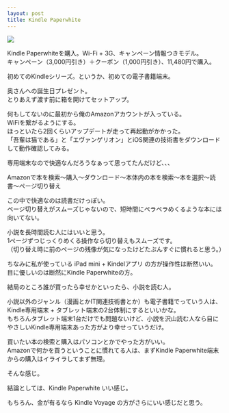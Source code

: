 ```yaml
---
layout: post
title: Kindle Paperwhite
---
```


<a href="http://www.amazon.co.jp/gp/product/B00CTTL5XQ/ref=as_li_ss_il?ie=UTF8&camp=247&creative=7399&creativeASIN=B00CTTL5XQ&linkCode=as2&tag=eyesrobe-22"><img border="0" src="http://ws-fe.amazon-adsystem.com/widgets/q?_encoding=UTF8&ASIN=B00CTTL5XQ&Format=_SL250_&ID=AsinImage&MarketPlace=JP&ServiceVersion=20070822&WS=1&tag=eyesrobe-22" ></a><img src="http://ir-jp.amazon-adsystem.com/e/ir?t=eyesrobe-22&l=as2&o=9&a=B00CTTL5XQ" width="1" height="1" border="0" alt="" style="border:none !important; margin:0px !important;" />

Kindle Paperwhiteを購入。Wi-Fi + 3G、キャンペーン情報つきモデル。  
キャンペーン（3,000円引き）＋クーポン（1,000円引き）、11,480円で購入。

初めてのKindleシリーズ。というか、初めての電子書籍端末。

奥さんへの誕生日プレゼント。  
とりあえず渡す前に箱を開けてセットアップ。

何もしてないのに最初から俺のAmazonアカウントが入っている。  
WiFiを繋がるようにする。  
ほっといたら2回くらいアップデートが走って再起動がかかった。  
「吾輩は猫である」と「エヴァンゲリオン」とiOS関連の技術書をダウンロードして動作確認してみる。

専用端末なので快適なんだろうなぁって思ってたんだけど、、、

Amazonで本を検索〜購入〜ダウンロード〜本体内の本を検索〜本を選択〜読書〜ページ切り替え

この中で快適なのは読書だけっぽい。  
ページ切り替えがスムーズじゃないので、短時間にペラペラめくるような本には向いてない。

小説を長時間読む人にはいいと思う。  
1ページずつじっくりめくる操作なら切り替えもスムーズです。  
（切り替え時に前のページの残像が気になったけどたぶんすぐに慣れると思う。）

ちなみに私が使っている iPad mini + Kindelアプリ の方が操作性は断然いい。  
目に優しいのは断然にKindle Paperwhiteの方。

結局のところ誰が買ったら幸せかといったら、小説を読む人。

小説以外のジャンル（漫画とかIT関連技術書とか）も電子書籍でっていう人は、Kindle専用端末 + タブレット端末の2台体制にするといいかな。  
もちろんタブレット端末1台だけでも問題ないけど、小説を沢山読む人なら目にやさしいKindle専用端末あった方がより幸せっていうだけ。

買いたい本の検索と購入はパソコンとかでやった方がいい。  
Amazonで何かを買うということに慣れてる人は、まずKindle Paperwhite端末からの購入はイライラしてまず無理。

そんな感じ。

結論としては、Kindle Paperwhite いい感じ。

もちろん、金が有るなら Kindle Voyage の方がさらにいい感じだと思う。

